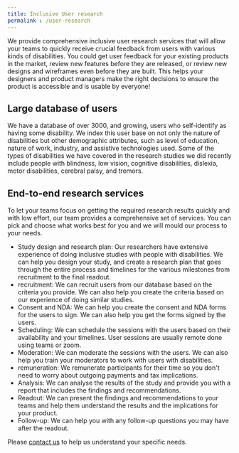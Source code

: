 ```yaml
---
title: Inclusive User research
permalink : /user-research
---
```

We provide comprehensive inclusive user research services that will allow your teams to quickly receive crucial feedback from users with various kinds of disabilities.
You could get user feedback for your existing products in the market, review new features before they are released, or review new designs and wireframes even before they are built. This helps your designers and product managers make the right decisions to ensure the product is accessible and is usable by everyone!

## Large database of users
We have a database of over 3000, and growing, users who self-identify as having some disability. We index this user base on not only the nature of disabilities but other demographic attributes, such as level of education, nature of work, industry, and assistive technologies used. 
Some of the types of disabilities we have covered in the research studies we did recently include people with blindness, low vision, cognitive disabilities, dislexia, motor disabilities, cerebral palsy, and tremors.

## End-to-end research services
To let your teams focus on getting the required research results quickly and with low effort, our team provides a comprehensive set of services. You can pick and choose what works best for you and we will mould our process to your needs.
* Study design and research plan: Our researchers have extensive experience of doing inclusive studies with people with disabilities. We can help you design your study, and create a research plan that goes through the entire process and timelines for the various milestones from recruitment to the final readout.
* recruitment: We can recruit users from our database based on the criteria you provide. We can also help you create the criteria based on our experience of doing similar studies.    
* Consent and NDA: We can help you create the consent and NDA forms for the users to sign. We can also help you get the forms signed by the users.
 * Scheduling: We can schedule the sessions with the users based on their availability and your timelines. User sessions are usually remote done using teams or zoom. 
* Moderation: We can moderate the sessions with the users. We can also help you train your moderators to work with users with disabilities.
* remuneration: We remunerate participants for their time so you don't need to worry about outgoing payments and tax implications.
* Analysis: We can analyse the results of the study and provide you with a report that includes the findings and recommendations.
* Readout: We can present the findings and recommendations to your teams and help them understand the results and the implications for your product.
* Follow-up: We can help you with any follow-up questions you may have after the readout.
    
Please [contact us](/contact-us) to help us understand your specific needs.